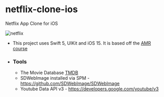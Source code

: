 # netflix-clone-ios
Netflix App Clone for iOS

![netflix](https://github.com/kawgh1/netflix-clone-ios/blob/main/netflix.gif?raw=true)

- This project uses Swift 5, UIKit and iOS 15. It is based off the [AMR course](https://www.youtube.com/watch?v=LWGr9fQR498)

- ### Tools
  - The Movie Database [TMDB](https://www.themoviedb.org/?language=en-US)
  - SDWebImage installed via SPM - https://github.com/SDWebImage/SDWebImage
  - Youtube Data API v3 - https://developers.google.com/youtube/v3
